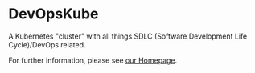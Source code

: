 # DevOpsKube

A Kubernetes "cluster" with all things SDLC (Software Development Life Cycle)/DevOps related.

For further information, please see [our Homepage](https://devopskube.github.io/devopskube). 

